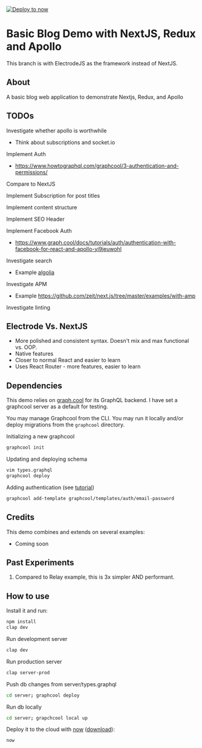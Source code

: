 [![Deploy to now](https://deploy.now.sh/static/button.svg)](https://deploy.now.sh/?repo=https://github.com/zeit/next.js/tree/master/examples/with-apollo-and-redux)

# Basic Blog Demo with NextJS, Redux and Apollo

This branch is with ElectrodeJS as the framework instead of NextJS.


## About

A basic blog web application to demonstrate Nextjs, Redux, and Apollo

## TODOs

Investigate whether apollo is worthwhile
* Think about subscriptions and socket.io

Implement Auth
* https://www.howtographql.com/graphcool/3-authentication-and-permissions/

Compare to NextJS

Implement Subscription for post titles

Implement content structure



Implement SEO Header

Implement Facebook Auth
* https://www.graph.cool/docs/tutorials/auth/authentication-with-facebook-for-react-and-apollo-yi9jeuwohl

Investigate search
* Example [algolia](https://github.com/zeit/next.js/tree/master/examples/with-algolia-react-instantsearch)

Investigate APM
* Example https://github.com/zeit/next.js/tree/master/examples/with-amp

Investigate linting

## Electrode Vs. NextJS

* More polished and consistent syntax. Doesn't mix and max functional vs. OOP.
* Native features
* Closer to normal React and easier to learn
* Uses React Router - more features, easier to learn

## Dependencies

This demo relies on [graph.cool](https://www.graph.cool) for its GraphQL backend. I have set a graphcool server as a default for testing.

You may manage Graphcool from the CLI. You may run it locally and/or deploy migrations from the `graphcool` directory.

Initializing a new graphcool
```bash
graphcool init
```

Updating and deploying schema
```bash
vim types.graphql
graphcool deploy
```

Adding authentication (see [tutorial](https://www.graph.cool/docs/tutorials/auth/authentication-with-email-and-password-for-react-and-apollo-cu3jah9ech#setting-up-your-graphql-server))
```bash
graphcool add-template graphcool/templates/auth/email-password
```

## Credits

This demo combines and extends on several examples:
* Coming soon

## Past Experiments

1. Compared to Relay example, this is 3x simpler AND performant.

## How to use

Install it and run:

```bash
npm install
clap dev
```

Run development server
```bash
clap dev
```

Run production server
```bash
clap server-prod
```

Push db changes from server/types.graphql
```bash
cd server; graphcool deploy
```

Run db locally
```bash
cd server; grapchcool local up
```


Deploy it to the cloud with [now](https://zeit.co/now) ([download](https://zeit.co/download)):

```bash
now
```
